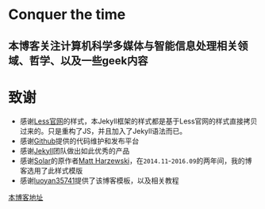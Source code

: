 # Conquer the time
## 本博客关注计算机科学多媒体与智能信息处理相关领域、哲学、以及一些geek内容

致谢
====================================
+ 感谢[Less官网](http://lesscss.cn/)的样式，本Jekyll框架的样式都是基于Less官网的样式直接拷贝过来的。只是重构了JS，并且加入了Jekyll语法而已。
+ 感谢[Github](https://github.com/)提供的代码维护和发布平台
+ 感谢[Jekyll](https://jekyllrb.com/)团队做出如此优秀的产品
+ 感谢[Solar](https://github.com/mattvh/solar-theme-jekyll)的原作者[Matt Harzewski](http://www.webmaster-source.com/)，在`2014.11`-`2016.09`的两年间，我的博客选用了此样式模版
+ 感谢[luoyan35741](https://github.com/luoyan35714/LessOrMore)提供了该博客模板，以及相关教程

[本博客地址](https://hadesangelia.github.io/)